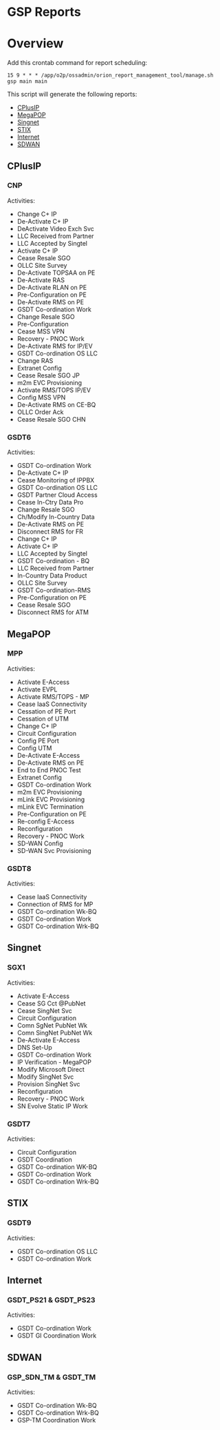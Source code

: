 # GSP Reports

# Overview

Add this crontab command for report scheduling:

    15 9 * * * /app/o2p/ossadmin/orion_report_management_tool/manage.sh gsp main main

This script will generate the following reports:

- [CPlusIP](#cplusip)
- [MegaPOP](#megapop)
- [Singnet](#singnet)
- [STIX](#stix)
- [Internet](#internet)
- [SDWAN](#sdwan)

## CPlusIP

### CNP

Activities:

- Change C+ IP
- De-Activate C+ IP
- DeActivate Video Exch Svc
- LLC Received from Partner
- LLC Accepted by Singtel
- Activate C+ IP
- Cease Resale SGO
- OLLC Site Survey
- De-Activate TOPSAA on PE
- De-Activate RAS
- De-Activate RLAN on PE
- Pre-Configuration on PE
- De-Activate RMS on PE
- GSDT Co-ordination Work
- Change Resale SGO
- Pre-Configuration
- Cease MSS VPN
- Recovery - PNOC Work
- De-Activate RMS for IP/EV
- GSDT Co-ordination OS LLC
- Change RAS
- Extranet Config
- Cease Resale SGO JP
- m2m EVC Provisioning
- Activate RMS/TOPS IP/EV
- Config MSS VPN
- De-Activate RMS on CE-BQ
- OLLC Order Ack
- Cease Resale SGO CHN

### GSDT6

Activities:

- GSDT Co-ordination Work
- De-Activate C+ IP
- Cease Monitoring of IPPBX
- GSDT Co-ordination OS LLC
- GSDT Partner Cloud Access
- Cease In-Ctry Data Pro
- Change Resale SGO
- Ch/Modify In-Country Data
- De-Activate RMS on PE
- Disconnect RMS for FR
- Change C+ IP
- Activate C+ IP
- LLC Accepted by Singtel
- GSDT Co-ordination - BQ
- LLC Received from Partner
- In-Country Data Product
- OLLC Site Survey
- GSDT Co-ordination-RMS
- Pre-Configuration on PE
- Cease Resale SGO
- Disconnect RMS for ATM

## MegaPOP

### MPP

Activities:

- Activate E-Access
- Activate EVPL
- Activate RMS/TOPS - MP
- Cease IaaS Connectivity
- Cessation of PE Port
- Cessation of UTM
- Change C+ IP
- Circuit Configuration
- Config PE Port
- Config UTM
- De-Activate E-Access
- De-Activate RMS on PE
- End to End PNOC Test
- Extranet Config
- GSDT Co-ordination Work
- m2m EVC Provisioning
- mLink EVC Provisioning
- mLink EVC Termination
- Pre-Configuration on PE
- Re-config E-Access
- Reconfiguration
- Recovery - PNOC Work
- SD-WAN Config
- SD-WAN Svc Provisioning

### GSDT8

Activities:

- Cease IaaS Connectivity
- Connection of RMS for MP
- GSDT Co-ordination Wk-BQ
- GSDT Co-ordination Work
- GSDT Co-ordination Wrk-BQ

## Singnet

### SGX1

Activities:

- Activate E-Access
- Cease SG Cct @PubNet
- Cease SingNet Svc
- Circuit Configuration
- Comn SgNet PubNet Wk
- Comn SingNet PubNet Wk
- De-Activate E-Access
- DNS Set-Up
- GSDT Co-ordination Work
- IP Verification - MegaPOP
- Modify Microsoft Direct
- Modify SingNet Svc
- Provision SingNet Svc
- Reconfiguration
- Recovery - PNOC Work
- SN Evolve Static IP Work

### GSDT7

Activities:

- Circuit Configuration
- GSDT Coordination
- GSDT Co-ordination WK-BQ
- GSDT Co-ordination Work
- GSDT Co-ordination Wrk-BQ

## STIX

### GSDT9

Activities:

- GSDT Co-ordination OS LLC
- GSDT Co-ordination Work

## Internet

### GSDT_PS21 & GSDT_PS23

Activities:

- GSDT Co-ordination Work
- GSDT GI Coordination Work

## SDWAN

### GSP_SDN_TM & GSDT_TM

Activities:

- GSDT Co-ordination Wk-BQ
- GSDT Co-ordination Wrk-BQ
- GSP-TM Coordination Work
